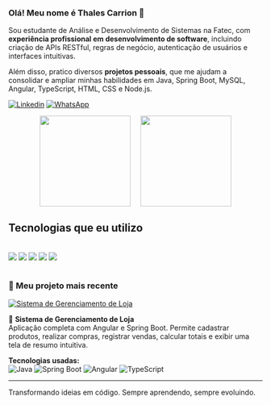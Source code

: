 ### Olá! Meu nome é Thales Carrion 👋

Sou estudante de Análise e Desenvolvimento de Sistemas na Fatec, com **experiência profissional em desenvolvimento de software**, incluindo criação de APIs RESTful, regras de negócio, autenticação de usuários e interfaces intuitivas. 

Além disso, pratico diversos **projetos pessoais**, que me ajudam a consolidar e ampliar minhas habilidades em Java, Spring Boot, MySQL, Angular, TypeScript, HTML, CSS e Node.js.

 
[![Linkedin](https://img.shields.io/badge/LinkedIn-0077B5?style=for-the-badge&logo=linkedin&logoColor=white)](https://www.linkedin.com/in/thales-carrion/)
[![WhatsApp](https://img.shields.io/badge/WhatsApp-25D366?style=for-the-badge&logo=whatsapp&logoColor=white)](https://api.whatsapp.com/send/?phone=5515992717403&text&type=phone_number&app_absent=0)

<div style="display: flex; gap: 20px; flex-wrap: wrap; align-items: flex-start; justify-content: center; margin-bottom: 20px;">
  <img src="https://github-readme-stats.vercel.app/api?username=thalesmanoel&show_icons=true&theme=default&hide_border=true&hide_title=true" height="180" style="flex-shrink: 0;" />
  <img src="https://github-readme-stats.vercel.app/api/top-langs/?username=thalesmanoel&layout=compact&hide=html&theme=default&hide_border=true" height="180" style="flex-shrink: 0;" />
</div>

## Tecnologias que eu utilizo

<div style="display: inline_block"><br>
<img align="center" src="https://img.shields.io/badge/Java-ED8B00?style=for-the-badge&logo=openjdk&logoColor=white">
<img align="center" src="https://img.shields.io/badge/Spring-6DB33F?style=for-the-badge&logo=spring&logoColor=white">
<img align="center" src="https://img.shields.io/badge/Node.js-43853D?style=for-the-badge&logo=node.js&logoColor=white">
<img align="center" src="https://img.shields.io/badge/TypeScript-007ACC?style=for-the-badge&logo=typescript&logoColor=white">
<img align="center" src="https://img.shields.io/badge/Angular-DD0031?style=for-the-badge&logo=angular&logoColor=white">
</div><br>

### 🌟 Meu projeto mais recente

[![Sistema de Gerenciamento de Loja](https://github-readme-stats.vercel.app/api/pin/?username=thalesmanoel&repo=store-management-system&theme=default&hide_border=true)](https://github.com/thalesmanoel/store-management-system)

🛒 **Sistema de Gerenciamento de Loja**  
Aplicação completa com Angular e Spring Boot. Permite cadastrar produtos, realizar compras, registrar vendas, calcular totais e exibir uma tela de resumo intuitiva.  

**Tecnologias usadas:**  
![Java](https://img.shields.io/badge/Java-ED8B00?style=flat&logo=java&logoColor=white) 
![Spring Boot](https://img.shields.io/badge/Spring-6DB33F?style=flat&logo=spring&logoColor=white) 
![Angular](https://img.shields.io/badge/Angular-DD0031?style=flat&logo=angular&logoColor=white)
![TypeScript](https://img.shields.io/badge/TypeScript-007ACC?style=flat&logo=typescript&logoColor=white)

---

Transformando ideias em código. Sempre aprendendo, sempre evoluindo.
